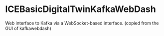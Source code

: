 # ICEBasicDigitalTwinKafkaWebDash

Web interface to Kafka via a WebSocket-based interface. (copied from the GUI of kafkawebdash)